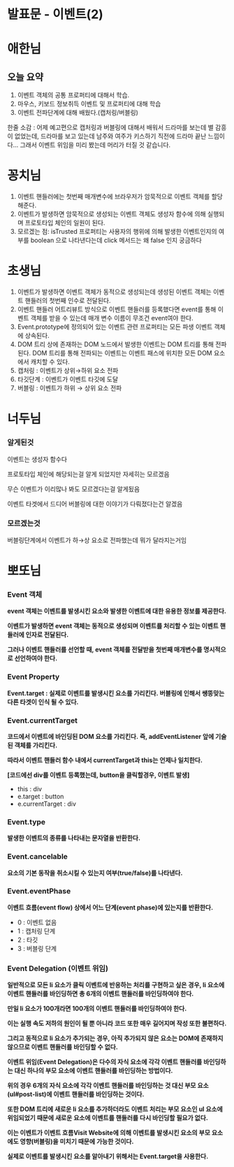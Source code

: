 # 발표문 - 이벤트(2)

# 애한님

## 오늘 요약

1. 이벤트 객체의 공통 프로퍼티에 대해서 학습.
2. 마우스, 키보드 정보취득 이벤트 및 프로퍼티에 대해 학습
3. 이벤트 전파단계에 대해 배웠다.(캡처링/버블링)

한줄 소감 : 어제 예고편으로 캡처링과 버블링에 대해서 배워서 드라마를 보는데 별 감흥이 없었는데, 드라마를 보고 있는데 남주와 여주가 키스하기 직전에 드라마 끝난 느낌이다... 그래서 이벤트 위임을 미리 봤는데 머리가 터질 것 같습니다.

# 꽁치님

1. 이벤트 핸들러에는 첫번째 매개변수에 브라우저가 암묵적으로 이벤트 객체를 할당해준다.
2. 이벤트가 발생하면 암묵적으로 생성되는 이벤트 객체도 생성자 함수에 의해 실행되며 프로토타입 체인의 일원이 된다.
3. 모르겠는 점: isTrusted 프로퍼티는 사용자의 행위에 의해 발생한 이벤트인지의 여부를 boolean 으로 나타낸다는데 click 메서드는 왜 false 인지 궁금하다

# 초생님

1. 이벤트가 발생하면 이벤트 객체가 동적으로 생성되는데 생성된 이벤트 객체는 이벤트 핸들러의 첫번째 인수로 전달된다.
2. 이벤트 핸들러 어트리뷰트 방식으로 이벤트 핸들러를 등록했다면 event를 통해 이벤트 객체를 받을 수 있는데 매개 변수 이름이 무조건 event여야 한다.
3. Event.prototype에 정의되어 있는 이벤트 관련 프로퍼티는 모든 파생 이벤트 객체에 상속된다.
4. DOM 트리 상에 존재하는 DOM 노드에서 발생한 이벤트는 DOM 트리를 통해 전파된다. DOM 트리를 통해 전파되는 이벤트는 이벤트 패스에 위치한 모든 DOM 요소에서 캐치할 수 있다.
5. 캡처링 : 이벤트가 상위→하위 요소 전파 
6. 타깃단계 : 이벤트가 이벤트 타깃에 도달 
7. 버블링 : 이벤트가 하위 → 상위 요소 전파

# 너두님

### 알게된것

이벤트는 생성자 함수다

프로토타입 체인에 해당되는걸 알게 되었지만 자세히는 모르겠음

무슨 이벤트가 이리많나 봐도 모르겠다는걸 알게됬음

이벤트 타겟에서 드디어 버블링에 대한 이야기가 다뤄졌다는건 알겠음

### 모르겠는것

버블링단계에서 이벤트가 하→상 요소로 전파했는데 뭐가 달라지는거임

# 뽀또님

### **Event 객체**

**event 객체는 이벤트를 발생시킨 요소와 발생한 이벤트에 대한 유용한 정보를 제공한다.**

**이벤트가 발생하면 event 객체는 동적으로 생성되며 이벤트를 처리할 수 있는 이벤트 핸들러에 인자로 전달된다.**

**그러나 이벤트 핸들러를 선언할 때, event 객체를 전달받을 첫번째 매개변수를 명시적으로 선언하여야 한다.**

### **Event Property**

**Event.target : 실제로 이벤트를 발생시킨 요소를 가리킨다. 버블링에 인해서 쌩뚱맞는 다른 타겟이 인식 될 수 있다.**

### **Event.currentTarget**

**코드에서 이벤트에 바인딩된 DOM 요소를 가리킨다. 즉, addEventListener 앞에 기술된 객체를 가리킨다.**

**따라서 이벤트 핸들러 함수 내에서 currentTarget과 this는 언제나 일치한다.**

**[코드에선 div를 이벤트 등록했는데, button을 클릭할경우, 이벤트 발생]**

- this : div
- e.target : button
- e.currentTarget : div

### **Event.type**

**발생한 이벤트의 종류를 나타내는 문자열을 반환한다.**

### **Event.cancelable**

**요소의 기본 동작을 취소시킬 수 있는지 여부(true/false)를 나타낸다.**

### **Event.eventPhase**

**이벤트 흐름(event flow) 상에서 어느 단계(event phase)에 있는지를 반환한다.**

- 0 : 이벤트 없음
- 1 : 캡처링 단계
- 2 : 타깃
- 3 : 버블링 단계

### **Event Delegation (이벤트 위임)**

**일반적으로 모든 li 요소가 클릭 이벤트에 반응하는 처리를 구현하고 싶은 경우, li 요소에 이벤트 핸들러를 바인딩하면 총 6개의 이벤트 핸들러를 바인딩하여야 한다.**

**만일 li 요소가 100개라면 100개의 이벤트 핸들러를 바인딩하여야 한다.**

**이는 실행 속도 저하의 원인이 될 뿐 아니라 코드 또한 매우 길어지며 작성 또한 불편하다.**

**그리고 동적으로 li 요소가 추가되는 경우, 아직 추가되지 않은 요소는 DOM에 존재하지 않으므로 이벤트 핸들러를 바인딩할 수 없다.**

**이벤트 위임(Event Delegation)은 다수의 자식 요소에 각각 이벤트 핸들러를 바인딩하는 대신 하나의 부모 요소에 이벤트 핸들러를 바인딩하는 방법이다.**

**위의 경우 6개의 자식 요소에 각각 이벤트 핸들러를 바인딩하는 것 대신 부모 요소(ul#post-list)에 이벤트 핸들러를 바인딩하는 것이다.**

**또한 DOM 트리에 새로운 li 요소를 추가하더라도 이벤트 처리는 부모 요소인 ul 요소에 위임되었기 때문에 새로운 요소에 이벤트를 핸들러를 다시 바인딩할 필요가 없다.**

**이는 이벤트가 이벤트 흐름Visit Website에 의해 이벤트를 발생시킨 요소의 부모 요소에도 영향(버블링)을 미치기 때문에 가능한 것이다.**

**실제로 이벤트를 발생시킨 요소를 알아내기 위해서는 Event.target을 사용한다.**
